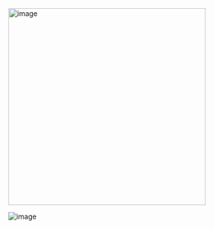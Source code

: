<img width="395" alt="image" src="https://github.com/user-attachments/assets/bda3bdcc-29b9-4bdb-aceb-8d7d84102625">   

![image](https://github.com/user-attachments/assets/1d7a6523-5067-4e71-94a4-b446e1b98957)
   

